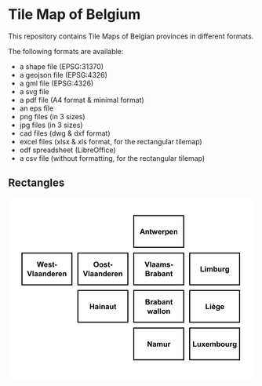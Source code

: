# Tile Map of Belgium
This repository contains Tile Maps of Belgian provinces in different formats.

The following formats are available:
* a shape file (EPSG:31370)
* a geojson file (EPSG:4326)
* a gml file (EPSG:4326)
* a svg file
* a pdf file (A4 format & minimal format)
* an eps file
* png files (in 3 sizes)
* jpg files (in 3 sizes)
* cad files (dwg & dxf format)
* excel files (xlsx & xls format, for the rectangular tilemap)
* odf spreadsheet (LibreOffice)
* a csv file (without formatting, for the rectangular tilemap)

## Rectangles
![Example png file](https://raw.githubusercontent.com/mstuyts/Belgium-TileMap/master/rectangles/png/TilemapBelgiumSmall.png "Example png file")
